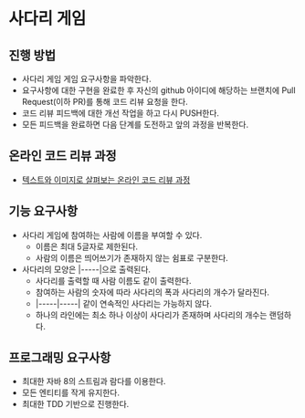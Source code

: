 # 사다리 게임
## 진행 방법
* 사다리 게임 게임 요구사항을 파악한다.
* 요구사항에 대한 구현을 완료한 후 자신의 github 아이디에 해당하는 브랜치에 Pull Request(이하 PR)를 통해 코드 리뷰 요청을 한다.
* 코드 리뷰 피드백에 대한 개선 작업을 하고 다시 PUSH한다.
* 모든 피드백을 완료하면 다음 단계를 도전하고 앞의 과정을 반복한다.

## 온라인 코드 리뷰 과정
* [텍스트와 이미지로 살펴보는 온라인 코드 리뷰 과정](https://github.com/nextstep-step/nextstep-docs/tree/master/codereview)

## 기능 요구사항
- 사다리 게임에 참여하는 사람에 이름을 부여할 수 있다.
    - 이름은 최대 5글자로 제한된다.
    - 사람의 이름은 띄어쓰기가 존재하지 않는 쉼표로 구분한다.
- 사다리의 모양은 |-----|으로 출력된다.
    - 사다리를 출력할 때 사람 이름도 같이 출력한다.
    - 참여하는 사람의 숫자에 따라 사다리의 폭과 사다리의 개수가 달라진다.
    - |-----|-----| 같이 연속적인 사다리는 가능하지 않다.
    - 하나의 라인에는 최소 하나 이상이 사다리가 존재하며 사다리의 개수는 랜덤하다.

## 프로그래밍 요구사항
- 최대한 자바 8의 스트림과 람다를 이용한다.
- 모든 엔티티를 작게 유지한다.
- 최대한 TDD 기반으로 진행한다.